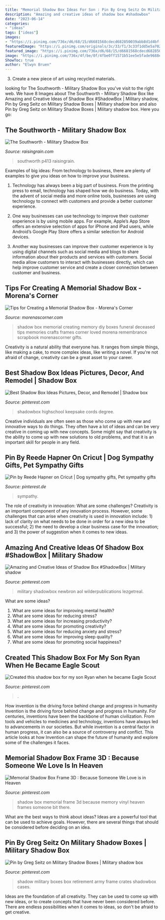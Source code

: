```yaml
---
title: "Memorial Shadow Box Ideas For Son : Pin By Greg Seitz On Military Shadow Boxes"
description: "Amazing and creative ideas of shadow box #shadowbox"
date: "2023-06-14"
categories:
- "ideas"
tags: ["ideas"]
images:
- "https://i.pinimg.com/736x/d6/68/15/d6681568cdecd682850039abb8d1d4bf--memorial-shadow-box-ideas-memory-frame.jpg"
featuredImage: "https://i.pinimg.com/originals/3c/33/f1/3c33f1dd5e5a702f98df4cbf957a499e.jpg"
featured_image: "https://i.pinimg.com/736x/d6/68/15/d6681568cdecd682850039abb8d1d4bf--memorial-shadow-box-ideas-memory-frame.jpg"
image: "https://i.pinimg.com/736x/4f/be/0f/4fbe0ff1571b51ee5e5fade9688ec772--eagle-scout-shadow-box.jpg"
ShowToc: true
author: "Elwyn Bruen"
---
```



3. Create a new piece of art using recycled materials.

	

		
looking for The Southworth - Military Shadow Box you've visit to the right web. We have 8 Images about The Southworth - Military Shadow Box like Amazing and Creative Ideas of Shadow Box #ShadowBox | Military shadow, Pin by Greg Seitz on Military Shadow Boxes | Military shadow box and also Pin by Greg Seitz on Military Shadow Boxes | Military shadow box. Here you go:
		
    
## The Southworth - Military Shadow Box

<img loading=lazy src="http://www.raisingrain.com/uploads/2/1/2/9/21291404/s276376470948382617_p413_i1_w2560.jpeg" onerror="this.onerror=null;this.src='https://tse2.mm.bing.net/th?id=OIP.fcGGjbBK4O6uz5h_LNOFXAHaE8&amp;pid=15.1';" alt="The Southworth - Military Shadow Box">

_Source: raisingrain.com_

>southworth p413 raisingrain. 

	

Examples of big ideas: From technology to business, there are plenty of examples to give you ideas on how to improve your business.
1. Technology has always been a big part of business. From the printing press to email, technology has shaped how we do business. Today, with the advent of social media and more online tools, businesses are using technology to connect with customers and provide a better customer experience.
2. One way businesses can use technology to improve their customer experience is by using mobile apps. For example, Apple’s App Store offers an extensive selection of apps for iPhone and iPad users, while Android’s Google Play Store offers a similar selection for Android devices.

3. Another way businesses can improve their customer experience is by using digital channels such as social media and blogs to share information about their products and services with customers. Social media allow customers to interact with businesses directly, which can help improve customer service and create a closer connection between customer and business.


    
## Tips For Creating A Memorial Shadow Box - Morena&#039;s Corner

<img loading=lazy src="https://www.morenascorner.com/wp-content/uploads/2012/04/memorial-box.jpg" onerror="this.onerror=null;this.src='https://tse2.mm.bing.net/th?id=OIP.895HL0ylAHy4Qjr3TEnT5gHaI-&amp;pid=15.1';" alt="Tips for Creating a Memorial Shadow Box - Morena&#039;s Corner">

_Source: morenascorner.com_

>shadow box memorial creating memory diy boxes funeral deceased tips memories crafts frames corner loved morena remembrance scrapbook morenascorner gifts. 

	

Creativity is a natural ability that everyone has. It ranges from simple things, like making a cake, to more complex ideas, like writing a novel. If you're not afraid of change, creativity can be a great asset to your career.

    
## Best Shadow Box Ideas Pictures, Decor, And Remodel | Shadow Box

<img loading=lazy src="https://i.pinimg.com/originals/3c/33/f1/3c33f1dd5e5a702f98df4cbf957a499e.jpg" onerror="this.onerror=null;this.src='https://tse3.mm.bing.net/th?id=OIP.mwiSxtFme01ShBitfSgPcAHaJ4&amp;pid=15.1';" alt="Best Shadow Box Ideas Pictures, Decor, and Remodel | Shadow box">

_Source: pinterest.com_

>shadowbox highschool keepsake cords degree. 

	

Creative individuals are often seen as those who come up with new and innovative ways to do things. They often have a lot of ideas and can be very creative in coming up with new concepts. Some might say that creativity is the ability to come up with new solutions to old problems, and that it is an important skill for people in any field.

    
## Pin By Reede Hapner On Cricut | Dog Sympathy Gifts, Pet Sympathy Gifts

<img loading=lazy src="https://i.pinimg.com/736x/7d/ae/6f/7dae6f797562d9f15533049d16d71b54.jpg" onerror="this.onerror=null;this.src='https://tse4.mm.bing.net/th?id=OIP.Gd5QVzUSPrGN4CiYipHB1gHaLg&amp;pid=15.1';" alt="Pin by Reede Hapner on Cricut | Dog sympathy gifts, Pet sympathy gifts">

_Source: pinterest.de_

>sympathy. 

	

The role of creativity in innovation: What are some challenges?
Creativity is an important component of any innovation process. However, some challenges that can arise when creativity is used in innovation include: 1) lack of clarity on what needs to be done in order for a new idea to be successful; 2) the need to develop a clear business case for the innovation; and 3) the power of suggestion when it comes to new ideas.

    
## Amazing And Creative Ideas Of Shadow Box #ShadowBox | Military Shadow

<img loading=lazy src="https://i.pinimg.com/originals/87/e9/d2/87e9d28ebb8b4fbb3a76b2d2e818f3e8.jpg" onerror="this.onerror=null;this.src='https://tse3.mm.bing.net/th?id=OIP.ekPPux8f-Fd_sNOm6qGELAHaJ4&amp;pid=15.1';" alt="Amazing and Creative Ideas of Shadow Box #ShadowBox | Military shadow">

_Source: pinterest.com_

>military shadowbox newbron aol wilderpublications lezgetreal. 

	

What are some ideas?
1. What are some ideas for improving mental health? 
2. What are some ideas for reducing stress? 
3. What are some ideas for increasing productivity? 
4. What are some ideas for promoting creativity?
5. What are some ideas for reducing anxiety and stress? 
6. What are some ideas for improving sleep quality?
7. What are some ideas for promoting social happiness?

    
## Created This Shadow Box For My Son Ryan When He Became Eagle Scout

<img loading=lazy src="https://i.pinimg.com/736x/4f/be/0f/4fbe0ff1571b51ee5e5fade9688ec772--eagle-scout-shadow-box.jpg" onerror="this.onerror=null;this.src='https://tse2.mm.bing.net/th?id=OIP.-1iBpqZk8y9V2dhdsWcbAAHaNK&amp;pid=15.1';" alt="Created this shadow box for my son Ryan when he became Eagle Scout">

_Source: pinterest.com_

>. 

	

How invention is the driving force behind change and progress in humanity
Invention is the driving force behind change and progress in humanity. For centuries, inventions have been the backbone of human civilization. From tools and vehicles to medicines and technology, inventions have always led to advancements in our societies. But while invention is a central factor in human progress, it can also be a source of controversy and conflict. This article looks at how Invention can shape the future of humanity and explore some of the challenges it faces.

    
## Memorial Shadow Box Frame 3D : Because Someone We Love Is In Heaven

<img loading=lazy src="https://i.pinimg.com/736x/d6/68/15/d6681568cdecd682850039abb8d1d4bf--memorial-shadow-box-ideas-memory-frame.jpg" onerror="this.onerror=null;this.src='https://tse4.mm.bing.net/th?id=OIP.JagC7dVyx52o4jMffkTGawHaHa&amp;pid=15.1';" alt="Memorial Shadow Box Frame 3D : Because Someone We Love is in Heaven">

_Source: pinterest.com_

>shadow box memorial frame 3d because memory vinyl heaven frames someone bit there. 

	

What are the best ways to think about ideas?
Ideas are a powerful tool that can be used to achieve goals. However, there are several things that should be considered before deciding on an idea.

    
## Pin By Greg Seitz On Military Shadow Boxes | Military Shadow Box

<img loading=lazy src="https://i.pinimg.com/originals/8e/4a/f4/8e4af479e0c9001f144e6244564a584c.jpg" onerror="this.onerror=null;this.src='https://tse2.mm.bing.net/th?id=OIP.4GiRNgleEZ_g3pDQ2TTVqwHaFl&amp;pid=15.1';" alt="Pin by Greg Seitz on Military Shadow Boxes | Military shadow box">

_Source: pinterest.com_

>shadow military boxes box retirement army frame crates shadowbox cases. 

	

Ideas are the foundation of all creativity. They can be used to come up with new ideas, or to create concepts that have never been considered before. There are endless possibilities when it comes to ideas, so don't be afraid to get creative.


